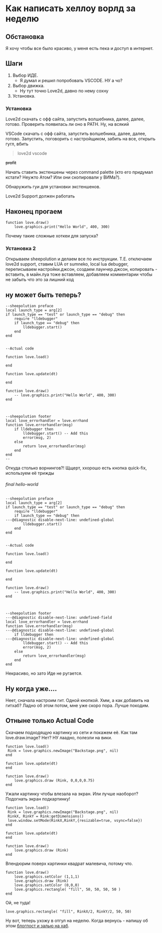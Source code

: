 # Как написать хеллоу ворлд за неделю

## Обстановка
Я хочу чтобы все было красиво, у меня есть пека и доступ в интернет.

## Шаги
1. Выбор ИДЕ. 
    - Я думал и решил попробовать VSCODE. НУ а чо?
2. Выбор движка.
    - Ну тут точно Love2d, давно по нему сохну
3. Установка.

### Установка

Love2d скачать с офф сайта, запустить волшебника, далее, далее, готово. Проверить появилась ли оно в PATH. Ну, на всякий

VSCode скачать с офф сайта, запустить волшебника, далее, далее, готово.
Запустить, поговорить с настройщиком, забить на все, открыть гугл, вбить 
> love2d vscode

~~profit~~

Начать ставить экстеншены через command palette (кто его придумал кстати? Неужто Атом? Или они скопировали у ВИМа?).

Обнаружить гуи для установки экстеншенов. 

Love2d Support должен работать

## Наконец прогаем

```
function love.draw()
    love.graphics.print("Hello World", 400, 300)
```
Почему такие сложные хоткеи для запуска?

### Установка 2
Открываем sheepolution и делаем все по инструкции. Т.Е. отключаем love2d support, ставим LUA от sumneko, local lua debugger, переписываем настройки.джсон, создаем лаунчер.джсон, копировать - вставить, в майн.луа тоже вставляем, добавляем комментарии чтобы не забыть что это за лишний код

## ну может быть теперь?

```
--sheepolution preface
local launch_type = arg[2]
if launch_type == "test" or launch_type == "debug" then
    require "lldebugger"
    if launch_type == "debug" then
        lldebugger.start()
    end
end


--Actual code

function love.load()

end

function love.update(dt)

end

function love.draw()
    -- love.graphics.print("Hello World", 400, 300)
end



--sheepolution footer
local love_errorhandler = love.errhand
function love.errorhandler(msg)
    if lldebugger then
        lldebugger.start() -- Add this
        error(msg, 2)
    else
        return love_errorhandler(msg)
    end
end
--
```

Откуда столько ворнингов?! Щщерт, ххорошо есть кнопка quick-fix, используем её трижды

###### final hello-world
```
--sheepolution preface
local launch_type = arg[2]
if launch_type == "test" or launch_type == "debug" then
    require "lldebugger"
    if launch_type == "debug" then
---@diagnostic disable-next-line: undefined-global
        lldebugger.start()
    end
end


--Actual code

function love.load()

end

function love.update(dt)

end

function love.draw()
    -- love.graphics.print("Hello World", 400, 300)
end



--sheepolution footer
---@diagnostic disable-next-line: undefined-field
local love_errorhandler = love.errhand
function love.errorhandler(msg)
---@diagnostic disable-next-line: undefined-global
    if lldebugger then
---@diagnostic disable-next-line: undefined-global
        lldebugger.start() -- Add this
        error(msg, 2)
    else
        return love_errorhandler(msg)
    end
end
```

Некрасиво, но зато Иде не ругается.

## Ну когда уже....

Неет, сначала настроим гит. Одной кнопкой. Хмм, а как добавить на гитхаб? Ладно об этом потом, мне уже скоро пора. Лучше покодим.

## Отныне только Actual Code

Скачаем подходящую картинку из сети и покажем её. Как там love.draw.image? Нет? НУ лаадно, полезли на вики.

```
function love.load()
 Rink = love.graphics.newImage("Backstage.png", nil)
end

function love.update(dt)
end

function love.draw()
    love.graphics.draw (Rink, 0,0,0,0.75)
end
```
Ужали картинку чтобы влезала на экран. Или лучше наоборот? Подогнать экран подкартинку!

```
function love.load()
 Rink = love.graphics.newImage("Backstage.png", nil)
 RinkX, RinkY = Rink:getDimensions()
 love.window.setMode(RinkX,RinkY,{resizable=true, vsync=false})
end

function love.update(dt)
end

function love.draw()
    love.graphics.draw (Rink)
end
```

Впендюрим поверх картинки квадрат малевича, потому что.

```
function love.draw()
    love.graphics.setColor (1,1,1)
    love.graphics.draw (Rink)
    love.graphics.setColor (0,0,0)
    love.graphics.rectangle( "fill", 50, 50, 50, 50 )
end
```
Ой, не туда!
```
love.graphics.rectangle( "fill", RinkX/2, RinkY/2, 50, 50)
```

Ну вот, теперь ухожу в отгул на неделю. Когда вернусь - напишу об этом [блогпост и залью на хаб](./Part2.md).
